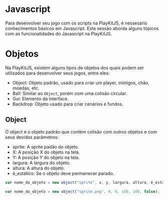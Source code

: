# Javascript

Para desenvolver seu jogo com os scripts na PlayKitJS, é nessesário conhecimentos básicos em Javascript. Esta sessão aborda alguns tópicos com as funcionalidades do Javascript na PlayKitJS.

# Objetos

Na PlayKitJS, existem alguns tipos de objetos dos quais podem ser utilizados para desenvolver seus jogos, entre eles:

- Object: Objeto padrão, usado para criar um player, inimigos, chão, moedas, etc.
- Ball: Similar ao `Object`, porém com uma colisão circular.
- Gui: Elemento da interface.
- Backdrop: Objeto usado para criar cenários e fundos.

## Object

O object é o objeto padrão que contém colisão com outros objetos e com seus devidos parâmetros:

- sprite: A sprite padão do objeto.
- X: A posição X do objeto na tela.
- Y: A posição Y do objeto na tela.
- largura: A largura do objeto.
- altura: A altura do objeto.
- é_estático: Se o objeto deve permanecer parado.

```{.js linenums="1" title="Exemplo de criação de um object"}
var nome_do_objeto = new object("sprite", x, y, largura, altura, é_estático);
```

```{.js linenums="1" title="Exemplo com valores"}
var nome_do_objeto = new object("sprite.png", 0, 0, 100, 100, false);
```